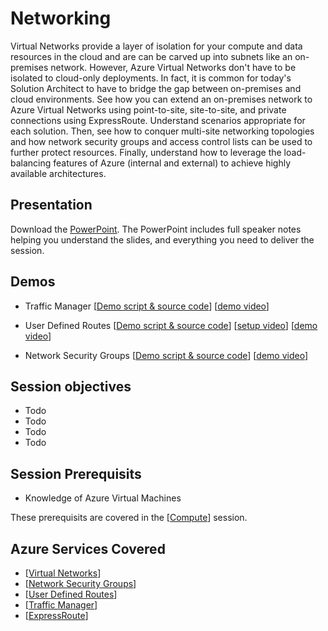 # Networking

Virtual Networks provide a layer of isolation for your compute and data resources in the cloud and are can be carved up into subnets like an on-premises network.  However, Azure Virtual Networks don't have to be isolated to cloud-only deployments.  In fact, it is common for today's Solution Architect to have to bridge the gap between on-premises and cloud environments.  See how you can extend an on-premises network to Azure Virtual Networks using point-to-site, site-to-site, and private connections using ExpressRoute.  Understand scenarios appropriate for each solution.  Then, see how to conquer multi-site networking topologies and how network security groups and access control lists can be used to further protect resources.  Finally, understand how to leverage the load-balancing features of Azure (internal and external) to achieve highly available architectures.


## Presentation

Download the [PowerPoint](Networking.pptx).
The PowerPoint includes full speaker notes helping you understand the slides, and everything you need to deliver the session.

## Demos

* Traffic Manager
[[Demo script & source code](./Demo-TrafficManager/)]
[[demo video](https://gsiazurecoecontent.blob.core.windows.net/networking/0_Traffic_Manager.mp4)]

* User Defined Routes
[[Demo script & source code](./Demo-UserDefinedRoutes)]
[[setup video](https://gsiazurecoecontent.blob.core.windows.net/networking/Networking-UDR-Demo-Setup.mp4)]
[[demo video](https://gsiazurecoecontent.blob.core.windows.net/networking/Networking-UDR-Demo.mp4)]

* Network Security Groups
[[Demo script & source code](./Demo-NetworkSecurityGroups/)]
[[demo video](#)]

## Session objectives

- Todo
- Todo
- Todo
- Todo


## Session Prerequisits

- Knowledge of Azure Virtual Machines

These prerequisits are covered in the [[Compute](https://github.com/GSIAzureCOE/Compute)] session.

## Azure Services Covered

- [[Virtual Networks](https://azure.microsoft.com/en-us/documentation/services/virtual-network/)]
- [[Network Security Groups](https://azure.microsoft.com/en-us/documentation/articles/virtual-networks-nsg/)]
- [[User Defined Routes](https://azure.microsoft.com/en-us/documentation/articles/virtual-networks-udr-overview/)]
- [[Traffic Manager](https://azure.microsoft.com/en-us/documentation/services/traffic-manager/)]
- [[ExpressRoute](https://azure.microsoft.com/en-us/documentation/articles/expressroute-introduction/)]



